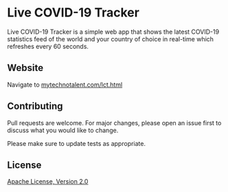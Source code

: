 # Live COVID-19 Tracker

Live COVID-19 Tracker is a simple web app that shows the latest COVID-19 statistics feed of the world and your country of choice in real-time which refreshes every 60 seconds.

## Website

Navigate to [mytechnotalent.com/lct.html](http://mytechnotalent.com/lct.html)

## Contributing

Pull requests are welcome. For major changes, please open an issue first to discuss what you would like to change.

Please make sure to update tests as appropriate.

## License

[Apache License, Version 2.0](https://www.apache.org/licenses/LICENSE-2.0/)
